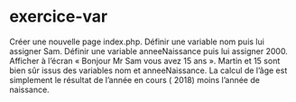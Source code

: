 # exercice-var
Créer une nouvelle page index.php.      Définir une variable nom puis lui assigner Sam.     Définir une variable anneeNaissance puis lui assigner 2000.     Afficher à l’écran « Bonjour Mr Sam vous avez 15 ans ». Martin et 15 sont bien sûr issus des variables nom et anneeNaissance. La calcul de l’âge est simplement le résultat de l’année en cours ( 2018) moins l’année de naissance.

